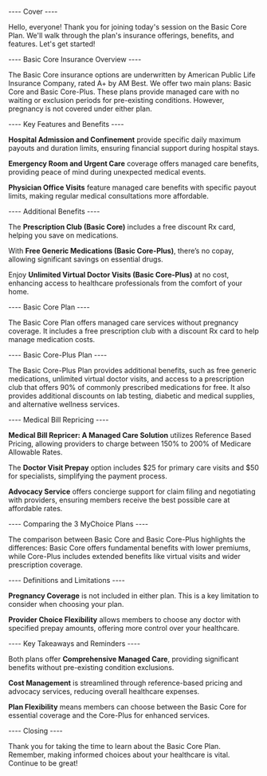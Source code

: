 ---- Cover ----

Hello, everyone! Thank you for joining today's session on the Basic Core Plan. We'll walk through the plan's insurance offerings, benefits, and features. Let's get started!

---- Basic Core Insurance Overview ----

The Basic Core insurance options are underwritten by American Public Life Insurance Company, rated A+ by AM Best. We offer two main plans: Basic Core and Basic Core-Plus. These plans provide managed care with no waiting or exclusion periods for pre-existing conditions. However, pregnancy is not covered under either plan.

---- Key Features and Benefits ----

**Hospital Admission and Confinement** provide specific daily maximum payouts and duration limits, ensuring financial support during hospital stays.

**Emergency Room and Urgent Care** coverage offers managed care benefits, providing peace of mind during unexpected medical events.

**Physician Office Visits** feature managed care benefits with specific payout limits, making regular medical consultations more affordable.

---- Additional Benefits ----

The **Prescription Club (Basic Core)** includes a free discount Rx card, helping you save on medications.

With **Free Generic Medications (Basic Core-Plus)**, there’s no copay, allowing significant savings on essential drugs.

Enjoy **Unlimited Virtual Doctor Visits (Basic Core-Plus)** at no cost, enhancing access to healthcare professionals from the comfort of your home.

---- Basic Core Plan ----

The Basic Core Plan offers managed care services without pregnancy coverage. It includes a free prescription club with a discount Rx card to help manage medication costs.

---- Basic Core-Plus Plan ----

The Basic Core-Plus Plan provides additional benefits, such as free generic medications, unlimited virtual doctor visits, and access to a prescription club that offers 90% of commonly prescribed medications for free. It also provides additional discounts on lab testing, diabetic and medical supplies, and alternative wellness services.

---- Medical Bill Repricing ----

**Medical Bill Repricer: A Managed Care Solution** utilizes Reference Based Pricing, allowing providers to charge between 150% to 200% of Medicare Allowable Rates.

The **Doctor Visit Prepay** option includes $25 for primary care visits and $50 for specialists, simplifying the payment process.

**Advocacy Service** offers concierge support for claim filing and negotiating with providers, ensuring members receive the best possible care at affordable rates.

---- Comparing the 3 MyChoice Plans ----

The comparison between Basic Core and Basic Core-Plus highlights the differences: Basic Core offers fundamental benefits with lower premiums, while Core-Plus includes extended benefits like virtual visits and wider prescription coverage.

---- Definitions and Limitations ----

**Pregnancy Coverage** is not included in either plan. This is a key limitation to consider when choosing your plan.

**Provider Choice Flexibility** allows members to choose any doctor with specified prepay amounts, offering more control over your healthcare.

---- Key Takeaways and Reminders ----

Both plans offer **Comprehensive Managed Care**, providing significant benefits without pre-existing condition exclusions.

**Cost Management** is streamlined through reference-based pricing and advocacy services, reducing overall healthcare expenses.

**Plan Flexibility** means members can choose between the Basic Core for essential coverage and the Core-Plus for enhanced services.

---- Closing ----

Thank you for taking the time to learn about the Basic Core Plan. Remember, making informed choices about your healthcare is vital. Continue to be great!